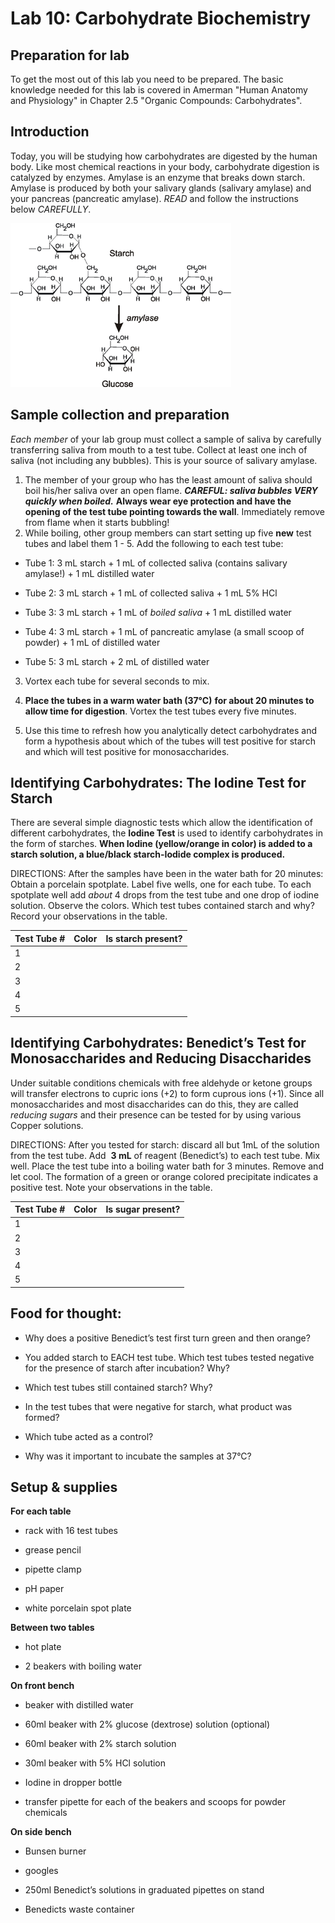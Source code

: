 # Lab 10: Carbohydrate Biochemistry

## Preparation for lab

To get the most out of this lab you need to be prepared. The basic knowledge needed for this lab is covered in Amerman "Human Anatomy and Physiology" in Chapter 2.5 "Organic Compounds: Carbohydrates".

## Introduction

Today, you will be studying how carbohydrates are digested by the human body. Like most chemical reactions in your body, carbohydrate digestion is catalyzed by enzymes. Amylase is an enzyme that breaks down starch. Amylase is produced by both your salivary glands (salivary amylase) and your pancreas (pancreatic amylase). *READ* and follow the instructions below *CAREFULLY*.

![image](.\figures\starch_to_glucose.png)

## Sample collection and preparation 

*Each member* of your lab group must collect a sample of saliva by carefully transferring saliva from mouth to a test tube. Collect at least one inch of saliva (not including any bubbles). This is your source of salivary amylase. 

1. The member of your group who has the least amount of saliva should boil his/her saliva over an open flame. ***CAREFUL: saliva bubbles VERY quickly when boiled.*** **Always wear eye protection and have the opening of the test tube pointing towards the wall**. Immediately remove from flame when it starts bubbling! 
2. While boiling, other group members can start setting up five **new** test tubes and label them 1 - 5. Add the following to each test tube:

- Tube 1: 3 mL starch + 1 mL of collected saliva (contains salivary amylase!) + 1 mL distilled water

- Tube 2: 3 mL starch + 1 mL of collected saliva + 1 mL 5% HCl

- Tube 3: 3 mL starch + 1 mL of *boiled saliva* + 1 mL distilled water

- Tube 4: 3 mL starch + 1 mL of pancreatic amylase (a small scoop of powder) + 1 mL of distilled water

- Tube 5: 3 mL starch + 2 mL of distilled water

3. Vortex each tube for several seconds to mix.
4. **Place the tubes in a warm water bath (37&deg;C)** **for about 20 minutes to allow time for digestion**. Vortex the test tubes every five minutes. 

5. Use this time to refresh how you analytically detect carbohydrates and form a hypothesis about which of the tubes will test positive for starch and which will test positive for monosaccharides.

## Identifying Carbohydrates: The Iodine Test for Starch

There are several simple diagnostic tests which allow the identification of different carbohydrates, the **Iodine Test** is used to identify carbohydrates in the form of starches. **When Iodine (yellow/orange in color) is added to a starch solution, a blue/black starch-Iodide complex is produced.**  

DIRECTIONS: 
After  the samples have been in the water bath for 20 minutes: Obtain a porcelain spotplate. Label five wells, one for each tube. To each spotplate well add *about* 4 drops from the test tube and one drop of iodine solution. Observe the colors. Which test tubes contained starch and why? Record your observations in the table.

| Test Tube # | Color | Is starch present? |
| ----------- | ----- | ------------------ |
| 1           |       |                    |
| 2           |       |                    |
| 3           |       |                    |
| 4           |       |                    |
| 5           |       |                    |



## Identifying Carbohydrates: Benedict’s Test for Monosaccharides and Reducing Disaccharides

Under suitable conditions chemicals with free aldehyde or ketone groups will transfer electrons to cupric ions (+2) to form cuprous ions (+1). Since all monosaccharides and most disaccharides can do this, they are called *reducing sugars* and their presence can be tested for by using various Copper solutions.

DIRECTIONS: 
After you tested for starch: discard all but 1mL of the solution from the test tube. Add  **3 mL** of reagent (Benedict’s) to each test tube. Mix well. Place the test tube into a boiling water bath for 3 minutes. Remove and let cool. The formation of a green or orange colored precipitate indicates a positive test. Note your observations in the table.

| Test Tube # | Color | Is sugar present? |
| ----------- | ----- | ------------------ |
| 1           |       |                    |
| 2           |       |                    |
| 3           |       |                    |
| 4           |       |                    |
| 5           |       |                    |

## Food for thought:

- Why does a positive Benedict’s test first turn green and then orange?

- You added starch to EACH test tube. Which test tubes tested negative for the presence of starch after incubation? Why?

- Which test tubes still contained starch? Why?

- In the test tubes that were negative for starch, what product was formed?

- Which tube acted as a control?

- Why was it important to incubate the samples at 37&deg;C?

## Setup & supplies

**For each table**

- rack with 16 test tubes

- grease pencil

- pipette clamp

- pH paper

- white porcelain spot plate


**Between two tables**

- hot plate

- 2 beakers with boiling water

**On front bench**

- beaker with distilled water

- 60ml beaker with 2% glucose (dextrose) solution (optional)

- 60ml beaker with 2% starch solution

- 30ml beaker with 5% HCl solution

- Iodine in dropper bottle

- transfer pipette for each of the beakers and scoops for powder chemicals


**On side bench**

- Bunsen burner

- googles

- 250ml Benedict’s solutions in graduated pipettes on stand

- Benedicts waste container

